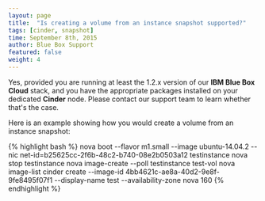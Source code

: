 ```yaml
---
layout: page
title:  "Is creating a volume from an instance snapshot supported?"
tags: [cinder, snapshot]
time: September 8th, 2015
author: Blue Box Support
featured: false
weight: 4
---
```


Yes, provided you are running at least the 1.2.x version of our **IBM Blue Box Cloud** stack, and you have the appropriate packages installed on your dedicated **Cinder** node.  Please contact our support team to learn whether that's the case.

Here is an example showing how you would create a volume from an instance snapshot:

{% highlight bash %}
nova boot --flavor m1.small --image ubuntu-14.04.2 --nic net-id=b25625cc-2f6b-48c2-b740-08e2b0503a12 testinstance
nova stop testinstance
nova image-create --poll testinstance test-vol
nova image-list
cinder create --image-id 4bb4621c-ae8a-40d2-9e8f-9fe8495f07f1 --display-name test --availability-zone nova 160
{% endhighlight %}

